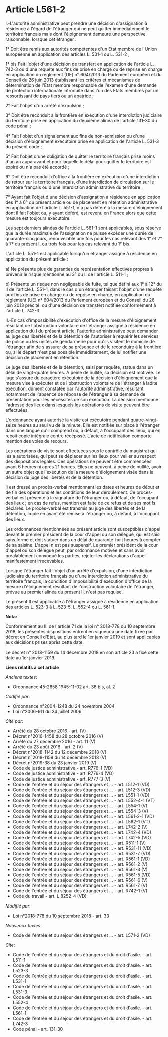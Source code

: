 # Article L561-2

I.-L'autorité administrative peut prendre une décision d'assignation à résidence à l'égard de l'étranger qui ne peut quitter
immédiatement le territoire français mais dont l'éloignement demeure une perspective raisonnable, lorsque cet étranger :

1° Doit être remis aux autorités compétentes d'un Etat membre de l'Union européenne en application des articles L. 531-1 ou
L. 531-2 ;

1° bis Fait l'objet d'une décision de transfert en application de l'article L. 742-3 ou d'une requête aux fins de prise en
charge ou de reprise en charge en application du règlement (UE) n° 604/2013 du Parlement européen et du Conseil du 26 juin
2013 établissant les critères et mécanismes de détermination de l'Etat membre responsable de l'examen d'une demande de
protection internationale introduite dans l'un des Etats membres par un ressortissant de pays tiers ou un apatride ;

2° Fait l'objet d'un arrêté d'expulsion ;

3° Doit être reconduit à la frontière en exécution d'une interdiction judiciaire du territoire prise en application du
deuxième alinéa de l'article 131-30 du code pénal ;

4° Fait l'objet d'un signalement aux fins de non-admission ou d'une décision d'éloignement exécutoire prise en application de
l'article L. 531-3 du présent code ;

5° Fait l'objet d'une obligation de quitter le territoire français prise moins d'un an auparavant et pour laquelle le délai
pour quitter le territoire est expiré ou n'a pas été accordé ;

6° Doit être reconduit d'office à la frontière en exécution d'une interdiction de retour sur le territoire français, d'une
interdiction de circulation sur le territoire français ou d'une interdiction administrative du territoire ;

7° Ayant fait l'objet d'une décision d'assignation à résidence en application des 1° à 6° du présent article ou de placement
en rétention administrative en application de l'article L. 551-1, n'a pas déféré à la mesure d'éloignement dont il fait
l'objet ou, y ayant déféré, est revenu en France alors que cette mesure est toujours exécutoire.

Les sept derniers alinéas de l'article L. 561-1 sont applicables, sous réserve que la durée maximale de l'assignation ne
puisse excéder une durée de quarante-cinq jours, renouvelable une fois pour les cas relevant des 1° et 2° à 7° du présent I,
ou trois fois pour les cas relevant du 1° bis.

L'article L. 551-1 est applicable lorsqu'un étranger assigné à résidence en application du présent article :

a) Ne présente plus de garanties de représentation effectives propres à prévenir le risque mentionné au 3° du II de l'article
L. 511-1 ;

b) Présente un risque non négligeable de fuite, tel que défini aux 1° à 12° du II de l'article L. 551-1, dans le cas d'un
étranger faisant l'objet d'une requête aux fins de prise en charge ou de reprise en charge, en application du règlement (UE)
n° 604/2013 du Parlement européen et du Conseil du 26 juin 2013 précité, ou d'une décision de transfert notifiée conformément
à l'article L. 742-3.

II.-En cas d'impossibilité d'exécution d'office de la mesure d'éloignement résultant de l'obstruction volontaire de
l'étranger assigné à résidence en application du I du présent article, l'autorité administrative peut demander au juge des
libertés et de la détention de l'autoriser à requérir les services de police ou les unités de gendarmerie pour qu'ils
visitent le domicile de l'étranger afin de s'assurer de sa présence et de le reconduire à la frontière ou, si le départ n'est
pas possible immédiatement, de lui notifier une décision de placement en rétention.

Le juge des libertés et de la détention, saisi par requête, statue dans un délai de vingt-quatre heures. A peine de nullité,
sa décision est motivée. Le juge s'assure du caractère exécutoire de la décision d'éloignement que la mesure vise à exécuter
et de l'obstruction volontaire de l'étranger à ladite exécution, dûment constatée par l'autorité administrative, résultant
notamment de l'absence de réponse de l'étranger à sa demande de présentation pour les nécessités de son exécution. La
décision mentionne l'adresse des lieux dans lesquels les opérations de visite peuvent être effectuées.

L'ordonnance ayant autorisé la visite est exécutoire pendant quatre-vingt-seize heures au seul vu de la minute. Elle est
notifiée sur place à l'étranger dans une langue qu'il comprend ou, à défaut, à l'occupant des lieux, qui en reçoit copie
intégrale contre récépissé. L'acte de notification comporte mention des voies de recours.

Les opérations de visite sont effectuées sous le contrôle du magistrat qui les a autorisées, qui peut se déplacer sur les
lieux pour veiller au respect des dispositions légales. Ces opérations ne peuvent être commencées avant 6 heures ni après 21
heures. Elles ne peuvent, à peine de nullité, avoir un autre objet que l'exécution de la mesure d'éloignement visée dans la
décision du juge des libertés et de la détention.

Il est dressé un procès-verbal mentionnant les dates et heures de début et de fin des opérations et les conditions de leur
déroulement. Ce procès-verbal est présenté à la signature de l'étranger ou, à défaut, de l'occupant des lieux ; en cas de
refus, mention est faite de ce refus et de ses motifs déclarés. Le procès-verbal est transmis au juge des libertés et de la
détention, copie en ayant été remise à l'étranger ou, à défaut, à l'occupant des lieux.

Les ordonnances mentionnées au présent article sont susceptibles d'appel devant le premier président de la cour d'appel ou
son délégué, qui est saisi sans forme et doit statuer dans un délai de quarante-huit heures à compter de sa saisine. L'appel
n'est pas suspensif. Le premier président de la cour d'appel ou son délégué peut, par ordonnance motivée et sans avoir
préalablement convoqué les parties, rejeter les déclarations d'appel manifestement irrecevables.

Lorsque l'étranger fait l'objet d'un arrêté d'expulsion, d'une interdiction judiciaire du territoire français ou d'une
interdiction administrative du territoire français, la condition d'impossibilité d'exécution d'office de la mesure
d'éloignement résultant de l'obstruction volontaire de l'étranger, prévue au premier alinéa du présent II, n'est pas requise.

Le présent II est applicable à l'étranger assigné à résidence en application des articles L. 523-3 à L. 523-5, L. 552-4 ou L.
561-1.

**Nota:**

Conformément au III de l'article 71 de la loi n° 2018-778 du 10 septembre 2018, les présentes dispositions entrent en vigueur
à une date fixée par décret en Conseil d'Etat, au plus tard le 1er janvier 2019 et sont applicables aux décisions prises
après cette date.

Le décret n° 2018-1159 du 14 décembre 2018 en son article 23 a fixé cette date au 1er janvier 2019.

**Liens relatifs à cet article**

_Anciens textes_:

  - Ordonnance 45-2658 1945-11-02 art. 36 bis, al. 2

_Codifié par_:

  - Ordonnance n°2004-1248 du 24 novembre 2004
  - Loi n°2006-911 du 24 juillet 2006

_Cité par_:

  - Arrêté du 28 octobre 2016 - art. (V)
  - Décret n°2016-1458 du 28 octobre 2016 (V)
  - Arrêté du 27 décembre 2016 - art. 11 (V)
  - Arrêté du 23 août 2018 - art. 2 (V)
  - Décret n°2018-1142 du 12 décembre 2018 (V)
  - Décret n°2018-1159 du 14 décembre 2018 (V)
  - Décret n°2019-38 du 23 janvier 2019 (V)
  - Code de justice administrative - art. R776-1 (VD)
  - Code de justice administrative - art. R776-4 (VD)
  - Code de justice administrative - art. R777-3 (V)
  - Code de l'entrée et du séjour des étrangers et ... - art. L512-1 (VD)
  - Code de l'entrée et du séjour des étrangers et ... - art. L512-3 (VD)
  - Code de l'entrée et du séjour des étrangers et ... - art. L551-1 (VD)
  - Code de l'entrée et du séjour des étrangers et ... - art. L552-4-1 (VT)
  - Code de l'entrée et du séjour des étrangers et ... - art. L554-1 (V)
  - Code de l'entrée et du séjour des étrangers et ... - art. L554-3 (V)
  - Code de l'entrée et du séjour des étrangers et ... - art. L561-2-1 (VD)
  - Code de l'entrée et du séjour des étrangers et ... - art. L562-1 (VT)
  - Code de l'entrée et du séjour des étrangers et ... - art. L742-2 (V)
  - Code de l'entrée et du séjour des étrangers et ... - art. L742-4 (VD)
  - Code de l'entrée et du séjour des étrangers et ... - art. L742-5 (VD)
  - Code de l'entrée et du séjour des étrangers et ... - art. R511-1 (V)
  - Code de l'entrée et du séjour des étrangers et ... - art. R531-11 (VD)
  - Code de l'entrée et du séjour des étrangers et ... - art. R531-7 (VD)
  - Code de l'entrée et du séjour des étrangers et ... - art. R561-1 (VD)
  - Code de l'entrée et du séjour des étrangers et ... - art. R561-2 (V)
  - Code de l'entrée et du séjour des étrangers et ... - art. R561-3 (V)
  - Code de l'entrée et du séjour des étrangers et ... - art. R561-5 (VD)
  - Code de l'entrée et du séjour des étrangers et ... - art. R561-6 (V)
  - Code de l'entrée et du séjour des étrangers et ... - art. R561-7 (V)
  - Code de l'entrée et du séjour des étrangers et ... - art. R742-1 (V)
  - Code du travail - art. L 8252-4 (VD)

_Modifié par_:

  - Loi n°2018-778 du 10 septembre 2018 - art. 33

_Nouveaux textes_:

  - Code de l'entrée et du séjour des étrangers et ... - art. L571-2 (VD)

_Cite_:

  - Code de l'entrée et du séjour des étrangers et du droit d'asile. - art. L511-1
  - Code de l'entrée et du séjour des étrangers et du droit d'asile. - art. L523-3
  - Code de l'entrée et du séjour des étrangers et du droit d'asile. - art. L531-1
  - Code de l'entrée et du séjour des étrangers et du droit d'asile. - art. L531-3
  - Code de l'entrée et du séjour des étrangers et du droit d'asile. - art. L552-4
  - Code de l'entrée et du séjour des étrangers et du droit d'asile. - art. L561-1
  - Code de l'entrée et du séjour des étrangers et du droit d'asile. - art. L742-3
  - Code pénal - art. 131-30
